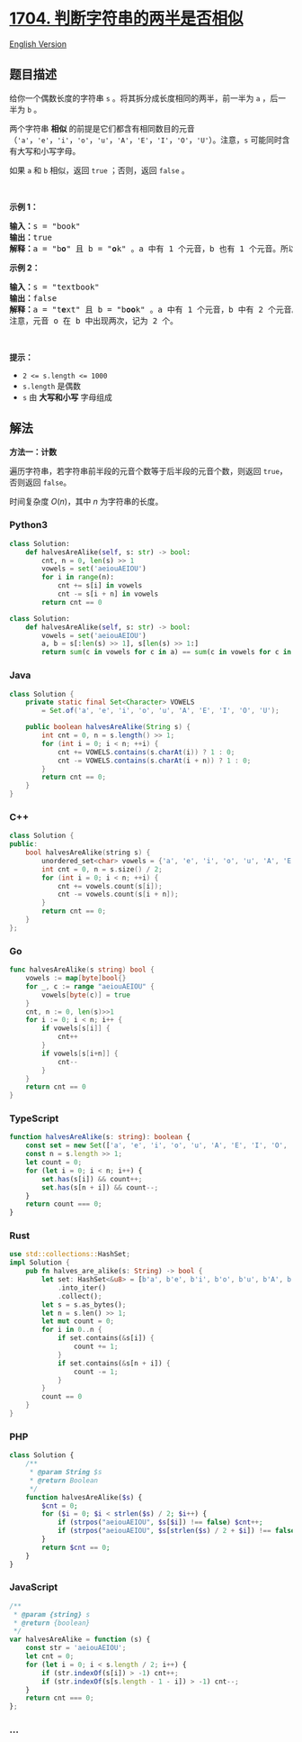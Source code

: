 # [1704. 判断字符串的两半是否相似](https://leetcode.cn/problems/determine-if-string-halves-are-alike)

[English Version](/solution/1700-1799/1704.Determine%20if%20String%20Halves%20Are%20Alike/README_EN.md)

## 题目描述

<!-- 这里写题目描述 -->

<p>给你一个偶数长度的字符串 <code>s</code> 。将其拆分成长度相同的两半，前一半为 <code>a</code> ，后一半为 <code>b</code> 。</p>

<p>两个字符串 <strong>相似</strong> 的前提是它们都含有相同数目的元音（<code>'a'</code>，<code>'e'</code>，<code>'i'</code>，<code>'o'</code>，<code>'u'</code>，<code>'A'</code>，<code>'E'</code>，<code>'I'</code>，<code>'O'</code>，<code>'U'</code>）。注意，<code>s</code> 可能同时含有大写和小写字母。</p>

<p>如果<em> </em><code>a</code><em> </em>和<em> </em><code>b</code> 相似，返回 <code>true</code> ；否则，返回 <code>false</code> 。</p>

<p>&nbsp;</p>

<p><strong>示例 1：</strong></p>

<pre>
<strong>输入：</strong>s = "book"
<strong>输出：</strong>true
<strong>解释：</strong>a = "b<strong>o</strong>" 且 b = "<strong>o</strong>k" 。a 中有 1 个元音，b 也有 1 个元音。所以，a 和 b 相似。
</pre>

<p><strong>示例 2：</strong></p>

<pre>
<strong>输入：</strong>s = "textbook"
<strong>输出：</strong>false
<strong>解释：</strong>a = "t<strong>e</strong>xt" 且 b = "b<strong>oo</strong>k" 。a 中有 1 个元音，b 中有 2 个元音。因此，a 和 b 不相似。
注意，元音 o 在 b 中出现两次，记为 2 个。
</pre>

<p>&nbsp;</p>

<p><strong>提示：</strong></p>

<ul>
	<li><code>2 &lt;= s.length &lt;= 1000</code></li>
	<li><code>s.length</code> 是偶数</li>
	<li><code>s</code> 由 <strong>大写和小写</strong> 字母组成</li>
</ul>

## 解法

<!-- 这里可写通用的实现逻辑 -->

**方法一：计数**

遍历字符串，若字符串前半段的元音个数等于后半段的元音个数，则返回 `true`，否则返回 `false`。

时间复杂度 $O(n)$，其中 $n$ 为字符串的长度。

<!-- tabs:start -->

### **Python3**

<!-- 这里可写当前语言的特殊实现逻辑 -->

```python
class Solution:
    def halvesAreAlike(self, s: str) -> bool:
        cnt, n = 0, len(s) >> 1
        vowels = set('aeiouAEIOU')
        for i in range(n):
            cnt += s[i] in vowels
            cnt -= s[i + n] in vowels
        return cnt == 0
```

```python
class Solution:
    def halvesAreAlike(self, s: str) -> bool:
        vowels = set('aeiouAEIOU')
        a, b = s[:len(s) >> 1], s[len(s) >> 1:]
        return sum(c in vowels for c in a) == sum(c in vowels for c in b)
```

### **Java**

<!-- 这里可写当前语言的特殊实现逻辑 -->

```java
class Solution {
    private static final Set<Character> VOWELS
        = Set.of('a', 'e', 'i', 'o', 'u', 'A', 'E', 'I', 'O', 'U');

    public boolean halvesAreAlike(String s) {
        int cnt = 0, n = s.length() >> 1;
        for (int i = 0; i < n; ++i) {
            cnt += VOWELS.contains(s.charAt(i)) ? 1 : 0;
            cnt -= VOWELS.contains(s.charAt(i + n)) ? 1 : 0;
        }
        return cnt == 0;
    }
}
```

### **C++**

```cpp
class Solution {
public:
    bool halvesAreAlike(string s) {
        unordered_set<char> vowels = {'a', 'e', 'i', 'o', 'u', 'A', 'E', 'I', 'O', 'U'};
        int cnt = 0, n = s.size() / 2;
        for (int i = 0; i < n; ++i) {
            cnt += vowels.count(s[i]);
            cnt -= vowels.count(s[i + n]);
        }
        return cnt == 0;
    }
};
```

### **Go**

```go
func halvesAreAlike(s string) bool {
	vowels := map[byte]bool{}
	for _, c := range "aeiouAEIOU" {
		vowels[byte(c)] = true
	}
	cnt, n := 0, len(s)>>1
	for i := 0; i < n; i++ {
		if vowels[s[i]] {
			cnt++
		}
		if vowels[s[i+n]] {
			cnt--
		}
	}
	return cnt == 0
}
```

### **TypeScript**

```ts
function halvesAreAlike(s: string): boolean {
    const set = new Set(['a', 'e', 'i', 'o', 'u', 'A', 'E', 'I', 'O', 'U']);
    const n = s.length >> 1;
    let count = 0;
    for (let i = 0; i < n; i++) {
        set.has(s[i]) && count++;
        set.has(s[n + i]) && count--;
    }
    return count === 0;
}
```

### **Rust**

```rust
use std::collections::HashSet;
impl Solution {
    pub fn halves_are_alike(s: String) -> bool {
        let set: HashSet<&u8> = [b'a', b'e', b'i', b'o', b'u', b'A', b'E', b'I', b'O', b'U']
            .into_iter()
            .collect();
        let s = s.as_bytes();
        let n = s.len() >> 1;
        let mut count = 0;
        for i in 0..n {
            if set.contains(&s[i]) {
                count += 1;
            }
            if set.contains(&s[n + i]) {
                count -= 1;
            }
        }
        count == 0
    }
}
```

### **PHP**

```php
class Solution {
    /**
     * @param String $s
     * @return Boolean
     */
    function halvesAreAlike($s) {
        $cnt = 0;
        for ($i = 0; $i < strlen($s) / 2; $i++) {
            if (strpos("aeiouAEIOU", $s[$i]) !== false) $cnt++;
            if (strpos("aeiouAEIOU", $s[strlen($s) / 2 + $i]) !== false) $cnt--;
        }
        return $cnt == 0;
    }
}
```

### **JavaScript**

```js
/**
 * @param {string} s
 * @return {boolean}
 */
var halvesAreAlike = function (s) {
    const str = 'aeiouAEIOU';
    let cnt = 0;
    for (let i = 0; i < s.length / 2; i++) {
        if (str.indexOf(s[i]) > -1) cnt++;
        if (str.indexOf(s[s.length - 1 - i]) > -1) cnt--;
    }
    return cnt === 0;
};
```

### **...**

```

```

<!-- tabs:end -->
